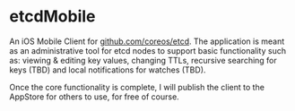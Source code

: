 etcdMobile
==========

An iOS Mobile Client for [github.com/coreos/etcd](http://github.com/coreos/etcd).  The application is meant as an administrative tool for etcd nodes to support basic functionality such as: viewing & editing key values, changing TTLs, recursive searching for keys (TBD) and local notifications for watches (TBD).

Once the core functionality is complete, I will publish the client to the AppStore for others to use, for free of course. 